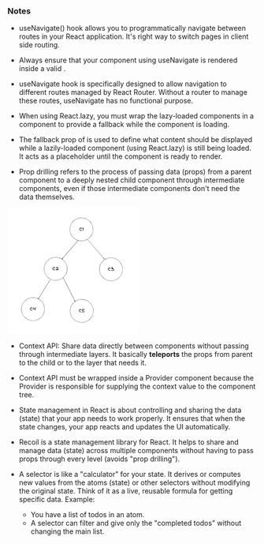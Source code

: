 ### Notes 

- useNavigate() hook allows you to programmatically navigate between routes in your React application. It's right way to switch pages in client side routing. 

- Always ensure that your component using useNavigate is rendered inside a valid <BrowserRouter>. 

- useNavigate hook is specifically designed to allow navigation to different routes managed by React Router. Without a router to manage these routes, useNavigate has no functional purpose.

- When using React.lazy, you must wrap the lazy-loaded components in a <Suspense> component to provide a fallback while the component is loading.

- The fallback prop of <Suspense> is used to define what content should be displayed while a lazily-loaded component (using React.lazy) is still being loaded. It acts as a placeholder until the component is ready to render.

- Prop drilling refers to the process of passing data (props) from a parent component to a deeply nested child component through intermediate components, even if those intermediate components don't need the data themselves.

![prop-drilling](prop-drilling.png)

- Context API: Share data directly between components without passing through intermediate layers. It basically <b>teleports</b> the props from parent to the child or to the layer that needs it. 

- Context API must be wrapped inside a Provider component because the Provider is responsible for supplying the context value to the component tree.

- State management in React is about controlling and sharing the data (state) that your app needs to work properly. It ensures that when the state changes, your app reacts and updates the UI automatically.

- Recoil is a state management library for React. It helps to share and manage data (state) across multiple components without having to pass props through every level (avoids "prop drilling").

- A selector is like a "calculator" for your state. It derives or computes new values from the atoms (state) or other selectors without modifying the original state. Think of it as a live, reusable formula for getting specific data.
    Example: 
    - You have a list of todos in an atom.
    - A selector can filter and give only the "completed todos"  without changing the main list.
